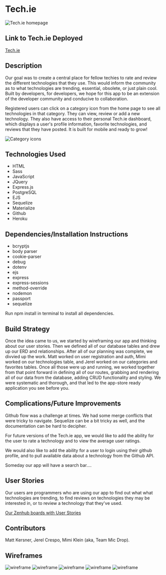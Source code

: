 # Tech.ie

![Tech.ie homepage](public/images/homepage.png)

## Link to Tech.ie Deployed

[Tech.ie](https://techie-micdrop.herokuapp.com/)

## Description

Our goal was to create a central place for fellow techies to rate and review the different technologies that they use. This would inform the community as to what technologies are trending, essential, obsolete, or just plain cool. Built by developers, for developers, we hope for this app to be an extension of the developer community and conducive to collaboration.

Registered users can click on a category icon from the home page to see all technologies in that category. They can view, review or add a new technology. They also have access to their personal Tech.ie dashboard, which displays a user's profile information, favorite technologies, and reviews that they have posted. It is built for mobile and ready to grow!

![Category icons](public/images/caticons.png)

## Technologies Used

- HTML
- Sass
- JavaScript
- JQuery
- Express.js
- PostgreSQL
- EJS
- Sequelize
- Materialize
- Github
- Heroku

## Dependencies/Installation Instructions

- bcryptjs
- body parser
- cookie-parser
- debug
- dotenv
- ejs
- express
- express-sessions
- method-override
- nodemon
- passport
- sequelize

Run npm install in terminal to install all dependencies. 

## Build Strategy

Once the idea came to us, we started by wireframing our app and thinking about our user stories. Then we defined all of our database tables and drew up our ERD and relationships. After all of our planning was complete, we divvied up the work. Matt worked on user registration and auth, Mimi worked on our technologies table, and Jerel worked on our categories and favorites tables. Once all those were up and running, we worked together from that point forward in defining all of our routes, grabbing and rendering all of our data from the database, adding CRUD functionality and styling. We were systematic and thorough, and that led to the app-store ready application you see before you. 

## Complications/Future Improvements

Github flow was a challenge at times. We had some merge conflicts that were tricky to navigate. Sequelize can be a bit tricky as well, and the documentation can be hard to decipher. 

For future versions of the Tech.ie app, we would like to add the ability for the user to rate a technology and to view the average user ratings.

We would also like to add the ability for a user to login using their github profile, and to pull available data about a technology from the Github API.

Someday our app will have a search bar....

## User Stories

Our users are programmers who are using our app to find out what what technologies are trending, to find reviews on technologies they may be interested in, or to review a technology that they've used.

[Our Zenhub boards with User Stories](https://github.com/mattkersner/techie#boards?repos=80841283)

## Contributors

Matt Kersner, Jerel Crespo, Mimi Klein (aka, Team Mic Drop).

## Wireframes

![wireframe](public/images/wireframe1.jpg)
![wireframe](public/images/wireframe2.jpg)
![wireframe](public/images/wireframe3.jpg)
![wireframe](public/images/wireframe4.jpg)
![wireframe](public/images/wireframe5.jpg)


